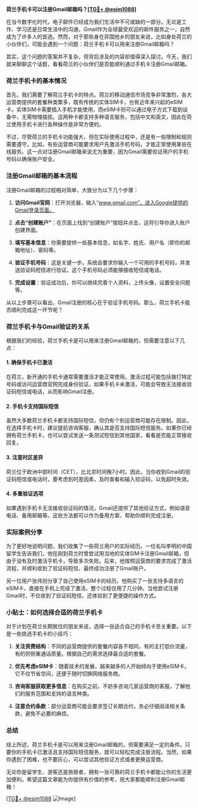 **荷兰手机卡可以注册Gmail邮箱吗？[[TG💪+ @esim1088](https://t.me/s/esim1088)]**

在当今数字化时代，电子邮件已经成为我们生活中不可或缺的一部分。无论是工作、学习还是日常生活中的沟通，Gmail作为全球最受欢迎的邮件服务之一，自然成为了许多人的首选。然而，对于那些身在异国他乡的朋友来说，比如身处荷兰的小伙伴们，可能会遇到一个问题：荷兰手机卡可以用来注册Gmail邮箱吗？

其实，这个问题的答案并不复杂，但背后涉及的内容却值得深入探讨。今天，我们就来聊聊这个话题，看看荷兰的小伙伴们是否能顺利通过手机卡注册Gmail邮箱。

### 荷兰手机卡的基本情况

首先，我们需要了解荷兰手机卡的特点。荷兰的移动通信市场竞争非常激烈，各大运营商提供的套餐种类繁多，既有传统的实体SIM卡，也有近年来兴起的eSIM卡。实体SIM卡需要插入手机才能使用，而eSIM卡则可以通过电子方式下载到设备中，无需物理插拔。这两种卡都支持多种语言服务，包括中文和英文，因此在荷兰使用手机卡进行各种操作是非常方便的。

不过，尽管荷兰的手机卡功能强大，但在实际使用过程中，还是有一些限制和规则需要遵守。比如，有些运营商可能要求用户先激活手机号码，才能正常使用某些在线服务。这一点对注册Gmail邮箱来说尤为重要，因为Gmail需要验证用户的手机号码以确保账户安全。

### 注册Gmail邮箱的基本流程

注册Gmail邮箱的过程相对简单，大致分为以下几个步骤：

1. **访问Gmail官网**：打开浏览器，输入“www.gmail.com”，进入Google提供的Gmail登录页面。
   
2. **点击“创建账户”**：在页面上找到“创建账户”按钮并点击，这将引导你进入账户创建界面。

3. **填写基本信息**：你需要提供一些基本信息，如名字、姓氏、用户名（即你的邮箱地址）、密码等。

4. **验证手机号码**：这是关键一步。系统会要求你输入一个可用的手机号码，并发送验证码短信进行验证。这个手机号码必须能够接收短信或电话。

5. **完成设置**：验证成功后，你可以继续完善个人资料，上传头像，设置安全问题等。

从以上步骤可以看出，Gmail注册的核心在于验证手机号码。那么，荷兰手机卡能否顺利完成这一环节呢？

### 荷兰手机卡与Gmail验证的关系

根据我们的经验，荷兰手机卡是可以用来注册Gmail邮箱的，但需要注意以下几点：

#### 1. 确保手机卡已激活
在荷兰，新开通的手机卡通常需要激活才能正常使用。激活过程可能包括拨打特定号码或访问运营商官网完成身份验证。如果手机卡未激活，可能会导致无法接收验证码短信或电话，从而影响Gmail注册。

#### 2. 手机卡支持国际短信
虽然大多数荷兰手机卡都支持国际短信，但仍有个别运营商可能存在限制。因此，在选择手机卡时，建议提前咨询客服，确认其是否支持国际短信服务。如果你已经拥有荷兰手机卡，也可以尝试发送一条测试短信到其他国家，看看是否能正常接收回复。

#### 3. 注意时区差异
荷兰位于欧洲中部时间（CET），比北京时间晚7小时。因此，当你收到Gmail的验证码短信或电话时，要考虑到时差因素，及时查看和输入验证码，以免超时失效。

#### 4. 多重验证选项
如果遇到手机卡无法接收验证码的情况，Gmail还提供了其他验证方式，例如语音电话、备用邮箱等。这些方法都可以作为备用方案，帮助你顺利完成注册。

### 实际案例分享

为了更好地说明问题，我们收集了一些荷兰用户的实际经历。一位名叫李明的中国留学生告诉我们，他在刚到荷兰时曾尝试用当地的实体SIM卡注册Gmail邮箱，但由于没有及时激活手机卡，导致多次失败。后来，他按照运营商的要求完成了激活流程，并顺利收到了验证码短信，最终成功注册了Gmail账户。

另一位用户张伟则分享了自己使用eSIM卡的经历。他购买了一张支持多语言的eSIM卡，直接在手机上完成了激活，整个过程仅用了几分钟。当他尝试注册Gmail时，不仅收到了验证码短信，还体验到了更便捷的操作方式。

### 小贴士：如何选择合适的荷兰手机卡

对于计划在荷兰长期居住的朋友来说，选择一张适合自己的手机卡至关重要。以下是一些挑选手机卡的小技巧：

1. **关注资费结构**：不同的运营商提供的套餐内容各不相同，有的主打低价流量，有的则侧重通话质量。根据自己的需求选择最合适的套餐。

2. **优先考虑eSIM卡**：随着技术的发展，越来越多的人开始倾向于使用eSIM卡。它不仅节省空间，还便于随时切换网络服务商。

3. **咨询客服获取更多信息**：在购买之前，不妨多咨询几家运营商的客服，了解他们的服务范围和支持的语言种类。

4. **注意合约条款**：部分运营商可能会要求签订长期合约，务必仔细阅读相关条款，避免不必要的麻烦。

### 总结

综上所述，荷兰手机卡是可以用来注册Gmail邮箱的，但需要满足一定的条件。只要你的手机卡已激活且支持国际短信服务，就可以轻松完成注册流程。当然，如果你遇到了困难，也不要灰心，可以尝试其他验证方式或者更换运营商。

无论你是留学生、游客还是旅居者，拥有一张可靠的荷兰手机卡都能让你的生活更加便利。希望这篇文章能为你提供有价值的参考，祝大家都能顺利注册Gmail邮箱！

[[TG💪+ @esim1088](https://t.me/s/esim1088) ![Image](https://i.postimg.cc/4NQfJmqS/Snipaste-2025-05-13-00-14-12.png)]